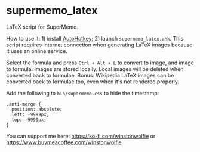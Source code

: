 # supermemo_latex

LaTeX script for SuperMemo.

How to use it: 1) install [AutoHotkey](https://www.autohotkey.com/); 2) launch `supermemo_latex.ahk`. This script requires internet connection when generating LaTeX images because it uses an online service.

Select the formula and press `Ctrl + Alt + L` to convert to image, and image to formula. Images are stored locally. Local images will be deleted when converted back to formulae. Bonus: Wikipedia LaTeX images can be converted back to formulae too, even when it's not rendered properly.

Add the following to `bin/supermemo.css` to hide the timestamp:

```
.anti-merge {
  position: absolute;
  left: -9999px;
  top: -9999px;
}
```

You can support me here: https://ko-fi.com/winstonwolfie or https://www.buymeacoffee.com/winstonwolfie

